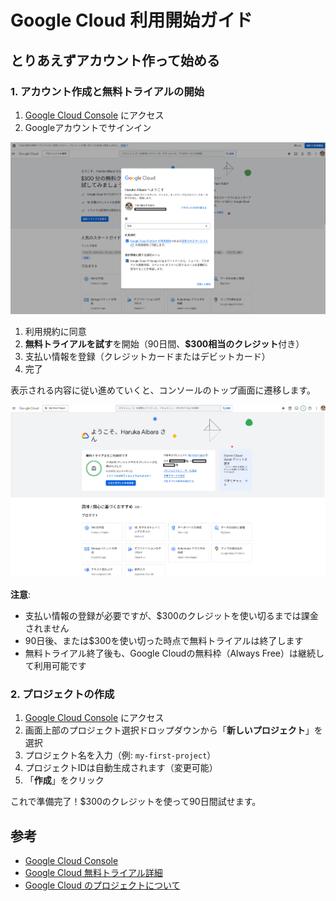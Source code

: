 # Google Cloud 利用開始ガイド

## とりあえずアカウント作って始める

### 1. アカウント作成と無料トライアルの開始

1. [Google Cloud Console](https://console.cloud.google.com/) にアクセス
2. Googleアカウントでサインイン

![](../99_assets/md-image.png)

1. 利用規約に同意
2. **無料トライアルを試す**を開始（90日間、**$300相当のクレジット**付き）
3. 支払い情報を登録（クレジットカードまたはデビットカード）
4. 完了

表示される内容に従い進めていくと、コンソールのトップ画面に遷移します。

![](../99_assets/md-image-1.png)

**注意**: 
- 支払い情報の登録が必要ですが、$300のクレジットを使い切るまでは課金されません
- 90日後、または$300を使い切った時点で無料トライアルは終了します
- 無料トライアル終了後も、Google Cloudの無料枠（Always Free）は継続して利用可能です

### 2. プロジェクトの作成

1. [Google Cloud Console](https://console.cloud.google.com/) にアクセス
2. 画面上部のプロジェクト選択ドロップダウンから「**新しいプロジェクト**」を選択
3. プロジェクト名を入力（例: `my-first-project`）
4. プロジェクトIDは自動生成されます（変更可能）
5. 「**作成**」をクリック

これで準備完了！$300のクレジットを使って90日間試せます。

## 参考

- [Google Cloud Console](https://console.cloud.google.com/)
- [Google Cloud 無料トライアル詳細](https://cloud.google.com/free)
- [Google Cloud のプロジェクトについて](./Google%20Cloud%20のプロジェクトについて.md)
